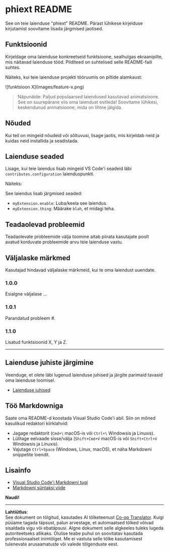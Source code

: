 <!--
CO_OP_TRANSLATOR_METADATA:
{
  "original_hash": "63e2d8f5b452d7842ae393f19ad812c5",
  "translation_date": "2025-10-11T11:37:52+00:00",
  "source_file": "code/09.UpdateSamples/Aug/vscode/phiext/README.md",
  "language_code": "et"
}
-->
# phiext README

See on teie laienduse "phiext" README. Pärast lühikese kirjelduse kirjutamist soovitame lisada järgmised jaotised.

## Funktsioonid

Kirjeldage oma laienduse konkreetseid funktsioone, sealhulgas ekraanipilte, mis näitavad laienduse tööd. Pilditeed on suhtelised selle README-faili suhtes.

Näiteks, kui teie laienduse projekti tööruumis on piltide alamkaust:

\!\[funktsioon X\]\(images/feature-x.png\)

> Näpunäide: Paljud populaarsed laiendused kasutavad animatsioone. See on suurepärane viis oma laiendust esitleda! Soovitame lühikesi, keskendunud animatsioone, mida on lihtne jälgida.

## Nõuded

Kui teil on mingeid nõudeid või sõltuvusi, lisage jaotis, mis kirjeldab neid ja kuidas neid installida ja seadistada.

## Laienduse seaded

Lisage, kui teie laiendus lisab mingeid VS Code'i seadeid läbi `contributes.configuration` laienduspunkti.

Näiteks:

See laiendus lisab järgmised seaded:

* `myExtension.enable`: Luba/keela see laiendus.
* `myExtension.thing`: Määrake `blah`, et midagi teha.

## Teadaolevad probleemid

Teadaolevate probleemide välja toomine aitab piirata kasutajate poolt avatud korduvate probleemide arvu teie laienduse vastu.

## Väljalaske märkmed

Kasutajad hindavad väljalaske märkmeid, kui te oma laiendust uuendate.

### 1.0.0

Esialgne väljalase ...

### 1.0.1

Parandatud probleem #.

### 1.1.0

Lisatud funktsioonid X, Y ja Z.

---

## Laienduse juhiste järgimine

Veenduge, et olete läbi lugenud laienduse juhised ja järgite parimaid tavasid oma laienduse loomisel.

* [Laienduse juhised](https://code.visualstudio.com/api/references/extension-guidelines)

## Töö Markdowniga

Saate oma README-d koostada Visual Studio Code'i abil. Siin on mõned kasulikud redaktori kiirklahvid:

* Jagage redaktorit (`Cmd+\` macOS-is või `Ctrl+\` Windowsis ja Linuxis).
* Lülitage eelvaade sisse/välja (`Shift+Cmd+V` macOS-is või `Shift+Ctrl+V` Windowsis ja Linuxis).
* Vajutage `Ctrl+Space` (Windows, Linux, macOS), et näha Markdowni snippetite loendit.

## Lisainfo

* [Visual Studio Code'i Markdowni tugi](http://code.visualstudio.com/docs/languages/markdown)
* [Markdowni süntaksi viide](https://help.github.com/articles/markdown-basics/)

**Naudi!**

---

**Lahtiütlus**:  
See dokument on tõlgitud, kasutades AI tõlketeenust [Co-op Translator](https://github.com/Azure/co-op-translator). Kuigi püüame tagada täpsust, palun arvestage, et automaatsed tõlked võivad sisaldada vigu või ebatäpsusi. Algne dokument selle algkeeles tuleks lugeda autoriteetseks allikaks. Olulise teabe puhul on soovitatav kasutada professionaalset inimtõlget. Me ei vastuta selle tõlke kasutamisest tulenevate arusaamatuste või valede tõlgenduste eest.